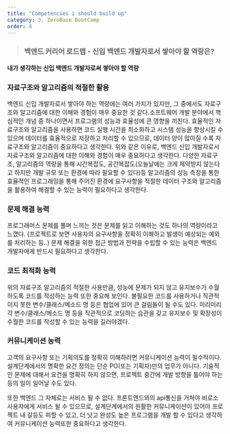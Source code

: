 ```yaml
---
title: "Competencies i should build up"
category: 3. ZeroBase BootCamp
order: 4
---
```


> ### 백엔드 커리어 로드맵 - 신입 백엔드 개발자로서 쌓아야 할 역랑은? 



**내가 생각하는 신입 백엔드 개발자로써 쌓아야 할 역량**


### 자료구조와 알고리즘의 적절한 활용

백엔드 신입 개발자로서 쌓아야 하는 역량에는 여러 가지가 있지만, 그 중에서도 자료구조와 알고리즘에 대한 이해와 경험이 매우 중요한 것 같다.소프트웨어 개발 분야에서 핵심적인 개념 중 하나이면서 프로그램의 성능과 효율성에 큰 영향을 끼친다. 효율적인 자료구조와 알고리즘을 사용하면 코드 실행 시간을 최소화하고 시스템 성능을 향상시킬 수 있으며 데이터를 효율적으로 저장하고 처리할 수 있으므로, 데이터 양이 많아질 수록 자료구조와 알고리즘이 중요하다고 생각한다.
위와 같은 이유로, 백엔드 신입 개발자로서 자료구조와 알고리즘에 대한 이해와 경험이 매우 중요하다고 생각한다.
다양한 자료구조, 알고리즘의 역량을 통해 시간복잡도, 공간복잡도(오늘날에는 크게 제약받지 않는다고 하지만 개발 규모 또는 환경에 따라 필요할 수 있다)등 알고리즘의 성능 측정을 통한 효율적인 프로그래밍을 통해 주어진 환경에 요구사항을 적절한 데이터 구조와 알고리즘을 활용하여 해결할 수 있는 능력이 필요하다고 생각한다.

### 문제 해결 능력

프로그래머스 문제를 풀며 느끼는 것은 문제를 읽고 이해하는 것도 하나의 역량이라고 느꼈다. (프로젝트로 보면 사용자의 요구사항을 정확히 이해하고 발생이 예상되는 예외를 처리하는 등..) 문제 해결을 위한 접근 방법과 전략을 수립할 수 있는 능력은 백엔드 개발자에게 반드시 필요하다고 생각한다.

### 코드 최적화 능력

위의 자료구조 알고리즘의 적절한 사용만큼, 성능에 문제가 되지 않고 유지보수가 수월하도록 코드를 작성하는 능력 또한 중요해 보인다. 불필요한 코드를 사용하거나 직관적이지 못한 변수/클래스/메소드 명 등은 협업에 있어 큰 걸림돌이 될 수도 있다. 미리미리 각 변수/클래스/메소드 명 등을 직관적으로 코딩하는 습관을 갖고 유지보수 및 확장성이 수월한 코드를 작성할 수 있는 능력을 길러야겠다.

### 커뮤니케이션 능력

고객의 요구사항 또는 기획의도를 정확히 이해하려면 커뮤니케이션 능력이 필수적이다. 설계단계에서의 명확한 요건 정의는 단순 PO(또는 기획자)만의 업무가 아니다. 기술적인 문제에 대해서 요건을 명확히 하지 않으면, 프로젝트 중간에 개발 방향을 틀어야 하는 등의 일이 일어날 수도 있다.

또한 백엔드 그 자체로는 서비스 될 수 없다. 프론트엔드와의 api통신을 거쳐야 비로소 사용자에게 서비스 될 수 있으므로, 설계단계에서의 원활한 커뮤니케이션이 있어야 프로젝트 내 갈등도 피할 수 있고, 더 낫고 완성도 높은 프로그램을 개발 할 수 있다고 생각하여 커뮤니케이션 능력또한 중요하다고 생각한다.